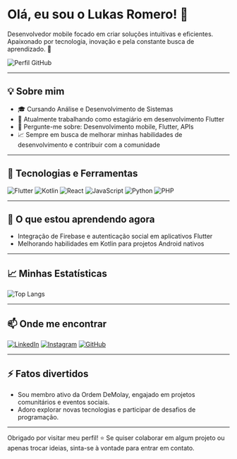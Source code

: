 # Olá, eu sou o Lukas Romero! 👋

Desenvolvedor mobile focado em criar soluções intuitivas e eficientes. Apaixonado por tecnologia, inovação e pela constante busca de aprendizado. 🚀

![Perfil GitHub](https://github-readme-stats.vercel.app/api?username=lukasreei&show_icons=true&theme=radical)

---

## 💡 Sobre mim
- 🎓 Cursando Análise e Desenvolvimento de Sistemas
- 🔭 Atualmente trabalhando como estagiário em desenvolvimento Flutter
- 💬 Pergunte-me sobre: Desenvolvimento mobile, Flutter, APIs
- 📈 Sempre em busca de melhorar minhas habilidades de desenvolvimento e contribuir com a comunidade

---

## 🚀 Tecnologias e Ferramentas
![Flutter](https://img.shields.io/badge/Flutter-02569B?style=for-the-badge&logo=flutter&logoColor=white)
![Kotlin](https://img.shields.io/badge/Kotlin-0095D5?style=for-the-badge&logo=kotlin&logoColor=white)
![React](https://img.shields.io/badge/React-61DAFB?style=for-the-badge&logo=react&logoColor=black)
![JavaScript](https://img.shields.io/badge/JavaScript-F7DF1E?style=for-the-badge&logo=javascript&logoColor=black)
![Python](https://img.shields.io/badge/Python-3776AB?style=for-the-badge&logo=python&logoColor=white)
![PHP](https://img.shields.io/badge/PHP-777BB4?style=for-the-badge&logo=php&logoColor=white)

---

## 🌱 O que estou aprendendo agora
- Integração de Firebase e autenticação social em aplicativos Flutter
- Melhorando habilidades em Kotlin para projetos Android nativos

---

## 📈 Minhas Estatísticas
![Top Langs](https://github-readme-stats.vercel.app/api/top-langs/?username=lukasromero&layout=compact&theme=radical)

---

## 📫 Onde me encontrar
[![LinkedIn](https://img.shields.io/badge/LinkedIn-0A66C2?style=for-the-badge&logo=linkedin&logoColor=white)](https://www.linkedin.com/in/lukasromero)
[![Instagram](https://img.shields.io/badge/Instagram-E4405F?style=for-the-badge&logo=instagram&logoColor=white)](https://instagram.com/lukassaquino)
[![GitHub](https://img.shields.io/badge/GitHub-181717?style=for-the-badge&logo=github&logoColor=white)](https://github.com/lukasromero)

---

## ⚡ Fatos divertidos
- Sou membro ativo da Ordem DeMolay, engajado em projetos comunitários e eventos sociais.
- Adoro explorar novas tecnologias e participar de desafios de programação.

---

Obrigado por visitar meu perfil! ⭐️ Se quiser colaborar em algum projeto ou apenas trocar ideias, sinta-se à vontade para entrar em contato.
